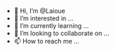 - 👋 Hi, I’m @Laioue
- 👀 I’m interested in ...
- 🌱 I’m currently learning ...
- 💞️ I’m looking to collaborate on ...
- 📫 How to reach me ...

<!---
Laioue/Laioue is a ✨ special ✨ repository because its `README.md` (this file) appears on your GitHub profile.
You can click the Preview link to take a look at your changes.
--->
